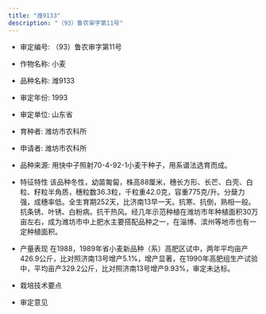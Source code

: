 ```yaml
---
title: "潍9133"
description: "（93）鲁农审字第11号"
---
```

* 审定编号:  （93）鲁农审字第11号

*  作物名称:  小麦

*  品种名称:  潍9133

*  审定年份:  1993

*  审定单位:  山东省

* 育种者:  潍坊市农科所

*  申请者:  潍坊市农科所

*  品种来源:  用快中子照射70-4-92-1小麦干种子，用系谱法选育而成。

*  特征特性
该品种冬性，幼苗匍匐，株高88厘米，穗长方形、长芒、白壳、白粒、籽粒半角质，穗粒数36.3粒，千粒重42.0克，容重775克/升。分蘖力强，成穗率低。全生育期252天，比济南13早一天。抗寒、抗倒，熟相一般。抗条锈、叶锈、白粉病。抗干热风。经几年示范种植在潍坊市年种植面积30万亩左右，成为潍坊市中上肥水主要搭配品种之一，在淄博、滨州等地市也有一定种植面积。

*  产量表现
在1988，1989年省小麦新品种（系）高肥区试中，两年平均亩产426.9公斤，比对照济南13号增产5.1%，增产显著，在1990年高肥组生产试验中，平均亩产329.2公斤，比对照济南13号增产9.93%，审定未达标。

*  栽培技术要点


*  审定意见

